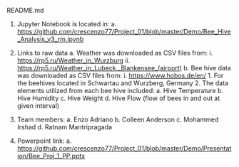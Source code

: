README.md

1.	Jupyter Notebook is located in:
	a.	https://github.com/crescenzo77/Project_01/blob/master/Demo/Bee_Hive_Analysis_v3_rm.ipynb

2.	Links to raw data
	a.	Weather was downloaded as CSV files from:
		i.	https://rp5.ru/Weather_in_Wurzburg
		ii.	https://rp5.ru/Weather_in_Lubeck,_Blankensee_(airport)
	b.	Bee hive data was downloaded as CSV files from:
		i.	https://www.hobos.de/en/
			1.	For the beehives located in Schwartau and Wurzberg, Germany
			2.	The data elements utilized from each bee hive included:
				a.	Hive Temperature
				b.	Hive Humidity
				c.	Hive Weight
				d.	Hive Flow (flow of bees in and out at given interval)

3.	Team members:
	a.	Enzo Adriano
	b.	Colleen Anderson
	c.	Mohammed Irshad
	d.	Ratnam Mantripragada

4.	Powerpoint link:
	a.	https://github.com/crescenzo77/Project_01/blob/master/Demo/Presentation/Bee_Proj_1_PP.pptx







